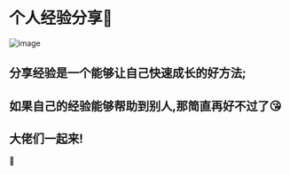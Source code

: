 # 个人经验分享:tada:

![image](https://gss0.bdstatic.com/-4o3dSag_xI4khGkpoWK1HF6hhy/baike/c0%3Dbaike92%2C5%2C5%2C92%2C30/sign=450e2d16b319ebc4d4757ecbe34fa499/c75c10385343fbf28e2eb450b07eca8065388f46.jpg)

## 分享经验是一个能够让自己快速成长的好方法;
## 如果自己的经验能够帮助到别人,那简直再好不过了:kissing_heart:

## 大佬们一起来!
:ghost:
